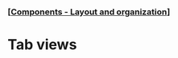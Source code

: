 ### [[Components - Layout and organization](./translated-human-interface-guidelines-markdown/components/layout-and-organization.md)]  
  
# **Tab views**  

